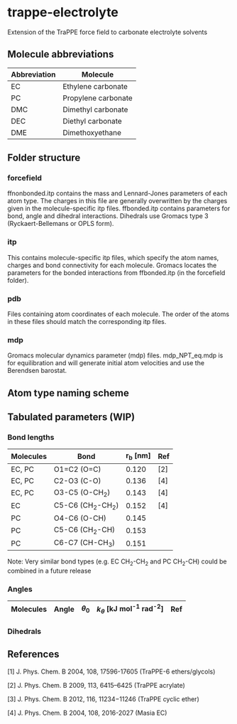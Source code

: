 # trappe-electrolyte
 Extension of the TraPPE force field to carbonate electrolyte solvents

## Molecule abbreviations

| Abbreviation | Molecule |
| --- | --- |
| EC  | Ethylene carbonate |
| PC  | Propylene carbonate |
| DMC | Dimethyl carbonate |
| DEC | Diethyl carbonate |
| DME | Dimethoxyethane |

## Folder structure

### forcefield

ffnonbonded.itp contains the mass and Lennard-Jones parameters of each atom type. The charges in this file are generally overwritten by the charges given in the molecule-specific itp files.
ffbonded.itp contains parameters for bond, angle and dihedral interactions. Dihedrals use Gromacs type 3 (Ryckaert-Bellemans or OPLS form).

### itp

This contains molecule-specific itp files, which specify the atom names, charges and bond connectivity for each molecule. Gromacs locates the parameters for the bonded interactions from ffbonded.itp (in the forcefield folder).

### pdb

Files containing atom coordinates of each molecule. The order of the atoms in these files should match the corresponding itp files.

### mdp

Gromacs molecular dynamics parameter (mdp) files. mdp_NPT_eq.mdp is for equilibration and will generate initial atom velocities and use the Berendsen barostat.

## Atom type naming scheme

## Tabulated parameters (WIP)

### Bond lengths


| Molecules | Bond | r<sub>b</sub> [nm] | Ref |
|---|---|---|---|
| EC, PC | O1=C2 (O=C) | 0.120 | [2] |
| EC, PC | C2-O3 (C-O) | 0.136 | [4] |
| EC, PC | O3-C5 (O-CH<sub>2</sub>) | 0.143 | [4] |
| EC     | C5-C6 (CH<sub>2</sub>-CH<sub>2</sub>) | 0.152 | [4] |
| PC     | O4-C6 (O-CH) | 0.145 |  |
| PC     | C5-C6 (CH<sub>2</sub>-CH) | 0.153 |  |
| PC     | C6-C7 (CH-CH<sub>3</sub>) | 0.151 |  |

Note: Very similar bond types (e.g. EC CH<sub>2</sub>-CH<sub>2</sub> and PC CH<sub>2</sub>-CH) could be combined in a future release

### Angles

| Molecules | Angle | $\theta_0$ | $k_\theta$ [kJ mol<sup>-1</sup> rad<sup>-2</sup>] | Ref |
|-----------|-------|------------|-----------------------------|-----|

### Dihedrals

## References

[1] J. Phys. Chem. B 2004, 108, 17596-17605 (TraPPE-6 ethers/glycols)

[2] J. Phys. Chem. B 2009, 113, 6415–6425 (TraPPE acrylate)

[3] J. Phys. Chem. B 2012, 116, 11234−11246 (TraPPE cyclic ether)

[4] J. Phys. Chem. B 2004, 108, 2016-2027 (Masia EC)

